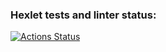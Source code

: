 ### Hexlet tests and linter status:
[![Actions Status](https://github.com/MadButterfly/php-project-lvl1/workflows/hexlet-check/badge.svg)](https://github.com/MadButterfly/php-project-lvl1/actions)